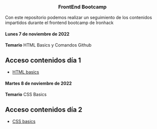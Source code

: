 <h3 align="center"> FrontEnd Bootcamp </h3>

<p> Con este repositorio podemos realizar un seguimiento de los contenidos impartidos durante el frontend bootcamp de Ironhack</p>

<h4>Lunes 7 de noviembre de 2022</h4>

<p><strong>Temario</strong> HTML Basics y Comandos Github</P>

## Acceso contenidos día 1

- [HTML basics](https://github.com/kaisercode13/ironhack-bootcamp-main/tree/main/section-01-html)

<h4>Martes 8 de noviembre de 2022</h4>

<p><strong>Temario</strong> CSS Basics</P>

## Acceso contenidos día 2

- [CSS basics](https://github.com/kaisercode13/ironhack-bootcamp-main/tree/main/section-02-css)
